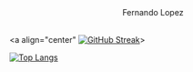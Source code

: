 <!--
**fernandolopez32/fernandolopez32** is a ✨ _special_ ✨ repository because its `README.md` (this file) appears on your GitHub profile.

Here are some ideas to get you started:

- 🔭 I’m currently working on ...
- 🌱 I’m currently learning ...
- 👯 I’m looking to collaborate on ...
- 🤔 I’m looking for help with ...
- 💬 Ask me about ...
- 📫 How to reach me: ...
- 😄 Pronouns: ...
- ⚡ Fun fact: ...
-->

<div align="center"
    <h1>
        Fernando Lopez
    </h1>
</div>
<br>

<a align="center" [![GitHub Streak](https://streak-stats.demolab.com?user=fernandolopez32&theme=react)](https://git.io/streak-stats)>

[![Top Langs](https://github-readme-stats.vercel.app/api/top-langs/?username=fernandolopez32&layout=compact&theme=react)](https://github.com/anuraghazra/github-readme-stats)
